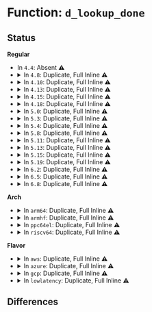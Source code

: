 # Function: <code>d_lookup_done</code>

## Status
<b>Regular</b>
<ul>
<li>
In <code>4.4</code>: Absent ⚠️
</li>
<li>
<details>
<summary>In <code>4.8</code>: Duplicate, Full Inline ⚠️</summary>

**Collision:** Static Duplication

**Inline:** Full

**Transformation:** False

**Instances:**

```
In fs/namei.c (ffffffff81242a70)
Location: include/linux/dcache.h:360
Inline: True
Inline callers:
  - fs/namei.c:path_openat
  - fs/namei.c:path_openat
  - fs/namei.c:lookup_slow
```
```
In fs/proc/base.c (ffffffff812aaec2)
Location: include/linux/dcache.h:360
Inline: True
Inline callers:
  - fs/proc/base.c:proc_fill_cache
```
```
In fs/proc/proc_sysctl.c (ffffffff812b2177)
Location: include/linux/dcache.h:360
Inline: True
```
```
In fs/fuse/dir.c (ffffffff81347f9b)
Location: include/linux/dcache.h:360
Inline: True
Inline callers:
  - fs/fuse/dir.c:fuse_readdir
```
</details>
</li>
<li>
<details>
<summary>In <code>4.10</code>: Duplicate, Full Inline ⚠️</summary>

**Collision:** Static Duplication

**Inline:** Full

**Transformation:** False

**Instances:**

```
In fs/namei.c (ffffffff812559d1)
Location: include/linux/dcache.h:360
Inline: True
Inline callers:
  - fs/namei.c:path_openat
  - fs/namei.c:path_openat
  - fs/namei.c:lookup_slow
```
```
In fs/proc/base.c (ffffffff812c0792)
Location: include/linux/dcache.h:360
Inline: True
Inline callers:
  - fs/proc/base.c:proc_fill_cache
```
```
In fs/proc/proc_sysctl.c (ffffffff812c79f7)
Location: include/linux/dcache.h:360
Inline: True
```
```
In fs/fuse/dir.c (ffffffff8135d8e2)
Location: include/linux/dcache.h:360
Inline: True
Inline callers:
  - fs/fuse/dir.c:fuse_readdir
```
</details>
</li>
<li>
<details>
<summary>In <code>4.13</code>: Duplicate, Full Inline ⚠️</summary>

**Collision:** Static Duplication

**Inline:** Full

**Transformation:** False

**Instances:**

```
In fs/namei.c (ffffffff812616f0)
Location: include/linux/dcache.h:366
Inline: True
Inline callers:
  - fs/namei.c:path_openat
  - fs/namei.c:path_openat
  - fs/namei.c:lookup_slow
```
```
In fs/proc/base.c (ffffffff812cdb00)
Location: include/linux/dcache.h:366
Inline: True
Inline callers:
  - fs/proc/base.c:proc_fill_cache
```
```
In fs/proc/proc_sysctl.c (ffffffff812d4ea7)
Location: include/linux/dcache.h:366
Inline: True
```
```
In fs/fuse/dir.c (ffffffff81372338)
Location: include/linux/dcache.h:366
Inline: True
Inline callers:
  - fs/fuse/dir.c:fuse_readdir
```
</details>
</li>
<li>
<details>
<summary>In <code>4.15</code>: Duplicate, Full Inline ⚠️</summary>

**Collision:** Static Duplication

**Inline:** Full

**Transformation:** False

**Instances:**

```
In fs/namei.c (ffffffff81283e3f)
Location: include/linux/dcache.h:367
Inline: True
Inline callers:
  - fs/namei.c:path_openat
  - fs/namei.c:path_openat
  - fs/namei.c:lookup_slow
```
```
In fs/proc/base.c (ffffffff812f2338)
Location: include/linux/dcache.h:367
Inline: True
Inline callers:
  - fs/proc/base.c:proc_fill_cache
```
```
In fs/proc/proc_sysctl.c (ffffffff812f96dc)
Location: include/linux/dcache.h:367
Inline: True
```
```
In fs/fuse/dir.c (ffffffff81397046)
Location: include/linux/dcache.h:367
Inline: True
Inline callers:
  - fs/fuse/dir.c:fuse_readdir
```
</details>
</li>
<li>
<details>
<summary>In <code>4.18</code>: Duplicate, Full Inline ⚠️</summary>

**Collision:** Static Duplication

**Inline:** Full

**Transformation:** False

**Instances:**

```
In fs/namei.c (ffffffff812a9f78)
Location: include/linux/dcache.h:368
Inline: True
Inline callers:
  - fs/namei.c:lookup_open
  - fs/namei.c:lookup_open
  - fs/namei.c:__lookup_slow
```
```
In fs/proc/base.c (ffffffff8131f188)
Location: include/linux/dcache.h:368
Inline: True
Inline callers:
  - fs/proc/base.c:proc_fill_cache
```
```
In fs/proc/proc_sysctl.c (ffffffff81326d18)
Location: include/linux/dcache.h:368
Inline: True
```
```
In fs/fuse/dir.c (ffffffff813c62b9)
Location: include/linux/dcache.h:368
Inline: True
Inline callers:
  - fs/fuse/dir.c:fuse_readdir
```
</details>
</li>
<li>
<details>
<summary>In <code>5.0</code>: Duplicate, Full Inline ⚠️</summary>

**Collision:** Static Duplication

**Inline:** Full

**Transformation:** False

**Instances:**

```
In fs/namei.c (ffffffff812bff8d)
Location: include/linux/dcache.h:365
Inline: True
Inline callers:
  - fs/namei.c:path_openat
  - fs/namei.c:path_openat
  - fs/namei.c:path_openat
  - fs/namei.c:path_openat
  - fs/namei.c:__lookup_slow
  - fs/namei.c:__lookup_slow
```
```
In fs/proc/base.c (ffffffff813362b8)
Location: include/linux/dcache.h:365
Inline: True
Inline callers:
  - fs/proc/base.c:proc_fill_cache
```
```
In fs/proc/proc_sysctl.c (ffffffff8133debe)
Location: include/linux/dcache.h:365
Inline: True
```
```
In fs/fuse/readdir.c (ffffffff813eac50)
Location: include/linux/dcache.h:365
Inline: True
Inline callers:
  - fs/fuse/readdir.c:fuse_readdir
```
</details>
</li>
<li>
<details>
<summary>In <code>5.3</code>: Duplicate, Full Inline ⚠️</summary>

**Collision:** Static Duplication

**Inline:** Full

**Transformation:** False

**Instances:**

```
In fs/namei.c (ffffffff812dc44d)
Location: include/linux/dcache.h:363
Inline: True
Inline callers:
  - fs/namei.c:lookup_open
  - fs/namei.c:lookup_open
  - fs/namei.c:lookup_open
  - fs/namei.c:lookup_open
  - fs/namei.c:__lookup_slow
  - fs/namei.c:__lookup_slow
```
```
In fs/proc/base.c (ffffffff8135e384)
Location: include/linux/dcache.h:363
Inline: True
Inline callers:
  - fs/proc/base.c:proc_fill_cache
```
```
In fs/proc/proc_sysctl.c (ffffffff81365ddc)
Location: include/linux/dcache.h:363
Inline: True
```
```
In fs/fuse/readdir.c (ffffffff81416272)
Location: include/linux/dcache.h:363
Inline: True
```
</details>
</li>
<li>
<details>
<summary>In <code>5.4</code>: Duplicate, Full Inline ⚠️</summary>

**Collision:** Static Duplication

**Inline:** Full

**Transformation:** False

**Instances:**

```
In fs/namei.c (ffffffff812edf5d)
Location: include/linux/dcache.h:363
Inline: True
Inline callers:
  - fs/namei.c:lookup_open
  - fs/namei.c:lookup_open
  - fs/namei.c:lookup_open
  - fs/namei.c:lookup_open
  - fs/namei.c:__lookup_slow
  - fs/namei.c:__lookup_slow
```
```
In fs/proc/base.c (ffffffff813765e4)
Location: include/linux/dcache.h:363
Inline: True
Inline callers:
  - fs/proc/base.c:proc_fill_cache
```
```
In fs/proc/proc_sysctl.c (ffffffff8137e06c)
Location: include/linux/dcache.h:363
Inline: True
```
```
In fs/fuse/readdir.c (ffffffff81430158)
Location: include/linux/dcache.h:363
Inline: True
```
</details>
</li>
<li>
<details>
<summary>In <code>5.8</code>: Duplicate, Full Inline ⚠️</summary>

**Collision:** Static Duplication

**Inline:** Full

**Transformation:** False

**Instances:**

```
In fs/namei.c (ffffffff813227b8)
Location: include/linux/dcache.h:365
Inline: True
Inline callers:
  - fs/namei.c:atomic_open
  - fs/namei.c:atomic_open
  - fs/namei.c:__lookup_slow
  - fs/namei.c:__lookup_slow
```
```
In fs/proc/base.c (ffffffff813bf304)
Location: include/linux/dcache.h:365
Inline: True
Inline callers:
  - fs/proc/base.c:proc_fill_cache
```
```
In fs/proc/proc_sysctl.c (ffffffff813c87bc)
Location: include/linux/dcache.h:365
Inline: True
```
```
In fs/fuse/readdir.c (ffffffff814800f8)
Location: include/linux/dcache.h:365
Inline: True
```
</details>
</li>
<li>
<details>
<summary>In <code>5.11</code>: Duplicate, Full Inline ⚠️</summary>

**Collision:** Static Duplication

**Inline:** Full

**Transformation:** False

**Instances:**

```
In fs/namei.c (ffffffff8132dd58)
Location: include/linux/dcache.h:366
Inline: True
Inline callers:
  - fs/namei.c:atomic_open
  - fs/namei.c:atomic_open
  - fs/namei.c:__lookup_slow
  - fs/namei.c:__lookup_slow
```
```
In fs/proc/base.c (ffffffff813d1114)
Location: include/linux/dcache.h:366
Inline: True
Inline callers:
  - fs/proc/base.c:proc_fill_cache
```
```
In fs/proc/proc_sysctl.c (ffffffff813da7ac)
Location: include/linux/dcache.h:366
Inline: True
```
```
In fs/fuse/readdir.c (ffffffff8149b7d2)
Location: include/linux/dcache.h:366
Inline: True
```
</details>
</li>
<li>
<details>
<summary>In <code>5.13</code>: Duplicate, Full Inline ⚠️</summary>

**Collision:** Static Duplication

**Inline:** Full

**Transformation:** False

**Instances:**

```
In fs/namei.c (ffffffff81333fa7)
Location: include/linux/dcache.h:369
Inline: True
Inline callers:
  - fs/namei.c:__lookup_slow
  - fs/namei.c:__lookup_slow
```
```
In fs/proc/base.c (ffffffff813d8014)
Location: include/linux/dcache.h:369
Inline: True
Inline callers:
  - fs/proc/base.c:proc_fill_cache
```
```
In fs/proc/proc_sysctl.c (ffffffff813e138b)
Location: include/linux/dcache.h:369
Inline: True
```
```
In fs/fuse/readdir.c (ffffffff814a0a0d)
Location: include/linux/dcache.h:369
Inline: True
```
</details>
</li>
<li>
<details>
<summary>In <code>5.15</code>: Duplicate, Full Inline ⚠️</summary>

**Collision:** Static Duplication

**Inline:** Full

**Transformation:** False

**Instances:**

```
In fs/namei.c (ffffffff813818f7)
Location: include/linux/dcache.h:369
Inline: True
Inline callers:
  - fs/namei.c:__lookup_slow
  - fs/namei.c:__lookup_slow
```
```
In fs/proc/base.c (ffffffff81429754)
Location: include/linux/dcache.h:369
Inline: True
Inline callers:
  - fs/proc/base.c:proc_fill_cache
```
```
In fs/proc/proc_sysctl.c (ffffffff81432e3b)
Location: include/linux/dcache.h:369
Inline: True
```
```
In fs/fuse/readdir.c (ffffffff814f88dd)
Location: include/linux/dcache.h:369
Inline: True
```
</details>
</li>
<li>
<details>
<summary>In <code>5.19</code>: Duplicate, Full Inline ⚠️</summary>

**Collision:** Static Duplication

**Inline:** Full

**Transformation:** False

**Instances:**

```
In fs/namei.c (ffffffff8140093c)
Location: include/linux/dcache.h:359
Inline: True
Inline callers:
  - fs/namei.c:__lookup_slow
  - fs/namei.c:__lookup_slow
```
```
In fs/proc/base.c (ffffffff814a2b9b)
Location: include/linux/dcache.h:359
Inline: True
Inline callers:
  - fs/proc/base.c:proc_fill_cache
```
```
In fs/proc/proc_sysctl.c (ffffffff814ab685)
Location: include/linux/dcache.h:359
Inline: True
```
```
In fs/fuse/readdir.c (ffffffff815886cd)
Location: include/linux/dcache.h:359
Inline: True
```
</details>
</li>
<li>
<details>
<summary>In <code>6.2</code>: Duplicate, Full Inline ⚠️</summary>

**Collision:** Static Duplication

**Inline:** Full

**Transformation:** False

**Instances:**

```
In fs/namei.c (ffffffff8148a7a8)
Location: include/linux/dcache.h:362
Inline: True
Inline callers:
  - fs/namei.c:__lookup_slow
```
```
In fs/dcache.c (ffffffff814a0c34)
Location: include/linux/dcache.h:362
Inline: True
```
```
In fs/proc/base.c (ffffffff81537d70)
Location: include/linux/dcache.h:362
Inline: True
Inline callers:
  - fs/proc/base.c:proc_fill_cache
```
```
In fs/proc/proc_sysctl.c (ffffffff81541700)
Location: include/linux/dcache.h:362
Inline: True
```
```
In fs/fuse/readdir.c (ffffffff8162eb8d)
Location: include/linux/dcache.h:362
Inline: True
```
</details>
</li>
<li>
<details>
<summary>In <code>6.5</code>: Duplicate, Full Inline ⚠️</summary>

**Collision:** Static Duplication

**Inline:** Full

**Transformation:** False

**Instances:**

```
In fs/namei.c (ffffffff814c0658)
Location: include/linux/dcache.h:362
Inline: True
Inline callers:
  - fs/namei.c:__lookup_slow
```
```
In fs/dcache.c (ffffffff814d5f44)
Location: include/linux/dcache.h:362
Inline: True
```
```
In fs/proc/base.c (ffffffff8156ff73)
Location: include/linux/dcache.h:362
Inline: True
Inline callers:
  - fs/proc/base.c:proc_fill_cache
```
```
In fs/proc/proc_sysctl.c (ffffffff81579c60)
Location: include/linux/dcache.h:362
Inline: True
```
```
In fs/fuse/readdir.c (ffffffff81666ded)
Location: include/linux/dcache.h:362
Inline: True
```
</details>
</li>
<li>
<details>
<summary>In <code>6.8</code>: Duplicate, Full Inline ⚠️</summary>

**Collision:** Static Duplication

**Inline:** Full

**Transformation:** False

**Instances:**

```
In fs/namei.c (ffffffff814f2b38)
Location: include/linux/dcache.h:369
Inline: True
Inline callers:
  - fs/namei.c:__lookup_slow
```
```
In fs/dcache.c (ffffffff815082e0)
Location: include/linux/dcache.h:369
Inline: True
```
```
In fs/proc/base.c (ffffffff815a8903)
Location: include/linux/dcache.h:369
Inline: True
Inline callers:
  - fs/proc/base.c:proc_fill_cache
```
```
In fs/proc/proc_sysctl.c (ffffffff815b2375)
Location: include/linux/dcache.h:369
Inline: True
```
```
In fs/fuse/readdir.c (ffffffff816a1102)
Location: include/linux/dcache.h:369
Inline: True
```
</details>
</li>
</ul>
<b>Arch</b>
<ul>
<li>
<details>
<summary>In <code>arm64</code>: Duplicate, Full Inline ⚠️</summary>

**Collision:** Static Duplication

**Inline:** Full

**Transformation:** False

**Instances:**

```
In fs/namei.c (ffff8000103977d8)
Location: include/linux/dcache.h:363
Inline: True
Inline callers:
  - fs/namei.c:lookup_open
  - fs/namei.c:lookup_open
  - fs/namei.c:lookup_open
  - fs/namei.c:lookup_open
  - fs/namei.c:__lookup_slow
  - fs/namei.c:__lookup_slow
```
```
In fs/proc/base.c (ffff800010441bc8)
Location: include/linux/dcache.h:363
Inline: True
Inline callers:
  - fs/proc/base.c:proc_fill_cache
```
```
In fs/proc/proc_sysctl.c (ffff80001044b50c)
Location: include/linux/dcache.h:363
Inline: True
```
```
In fs/fuse/readdir.c (ffff800010514cbc)
Location: include/linux/dcache.h:363
Inline: True
Inline callers:
  - fs/fuse/readdir.c:parse_dirplusfile
```
</details>
</li>
<li>
<details>
<summary>In <code>armhf</code>: Duplicate, Full Inline ⚠️</summary>

**Collision:** Static Duplication

**Inline:** Full

**Transformation:** False

**Instances:**

```
In fs/namei.c (c057dd00)
Location: include/linux/dcache.h:363
Inline: True
Inline callers:
  - fs/namei.c:lookup_open
  - fs/namei.c:lookup_open
  - fs/namei.c:lookup_open
  - fs/namei.c:lookup_open
  - fs/namei.c:__lookup_slow
  - fs/namei.c:__lookup_slow
```
```
In fs/proc/base.c (c06073a4)
Location: include/linux/dcache.h:363
Inline: True
Inline callers:
  - fs/proc/base.c:proc_fill_cache
```
```
In fs/proc/proc_sysctl.c (c060fd84)
Location: include/linux/dcache.h:363
Inline: True
Inline callers:
  - fs/proc/proc_sysctl.c:proc_sys_fill_cache
  - fs/proc/proc_sysctl.c:proc_sys_fill_cache
  - fs/proc/proc_sysctl.c:proc_sys_fill_cache
  - fs/proc/proc_sysctl.c:proc_sys_fill_cache
```
```
In fs/fuse/readdir.c (c06cfa98)
Location: include/linux/dcache.h:363
Inline: True
Inline callers:
  - fs/fuse/readdir.c:parse_dirplusfile
```
</details>
</li>
<li>
<details>
<summary>In <code>ppc64el</code>: Duplicate, Full Inline ⚠️</summary>

**Collision:** Static Duplication

**Inline:** Full

**Transformation:** False

**Instances:**

```
In fs/namei.c (c000000000491640)
Location: include/linux/dcache.h:363
Inline: True
Inline callers:
  - fs/namei.c:lookup_open
  - fs/namei.c:lookup_open
  - fs/namei.c:lookup_open
  - fs/namei.c:lookup_open
  - fs/namei.c:__lookup_slow
  - fs/namei.c:__lookup_slow
```
```
In fs/proc/base.c (c000000000556f60)
Location: include/linux/dcache.h:363
Inline: True
Inline callers:
  - fs/proc/base.c:proc_fill_cache
```
```
In fs/proc/proc_sysctl.c (c000000000562528)
Location: include/linux/dcache.h:363
Inline: True
Inline callers:
  - fs/proc/proc_sysctl.c:proc_sys_fill_cache
  - fs/proc/proc_sysctl.c:proc_sys_fill_cache
  - fs/proc/proc_sysctl.c:proc_sys_fill_cache
  - fs/proc/proc_sysctl.c:proc_sys_fill_cache
```
```
In fs/fuse/readdir.c (c00000000065d230)
Location: include/linux/dcache.h:363
Inline: True
Inline callers:
  - fs/fuse/readdir.c:parse_dirplusfile
```
</details>
</li>
<li>
<details>
<summary>In <code>riscv64</code>: Duplicate, Full Inline ⚠️</summary>

**Collision:** Static Duplication

**Inline:** Full

**Transformation:** False

**Instances:**

```
In fs/namei.c (ffffffe000265800)
Location: include/linux/dcache.h:363
Inline: True
Inline callers:
  - fs/namei.c:lookup_open
  - fs/namei.c:lookup_open
  - fs/namei.c:lookup_open
  - fs/namei.c:lookup_open
  - fs/namei.c:__lookup_slow
  - fs/namei.c:__lookup_slow
```
```
In fs/proc/base.c (ffffffe0002d89ec)
Location: include/linux/dcache.h:363
Inline: True
Inline callers:
  - fs/proc/base.c:proc_fill_cache
```
```
In fs/proc/proc_sysctl.c (ffffffe0002e097e)
Location: include/linux/dcache.h:363
Inline: True
Inline callers:
  - fs/proc/proc_sysctl.c:proc_sys_fill_cache
  - fs/proc/proc_sysctl.c:proc_sys_fill_cache
  - fs/proc/proc_sysctl.c:proc_sys_fill_cache
  - fs/proc/proc_sysctl.c:proc_sys_fill_cache
```
```
In fs/fuse/readdir.c (ffffffe00037e6c8)
Location: include/linux/dcache.h:363
Inline: True
Inline callers:
  - fs/fuse/readdir.c:fuse_readdir_uncached
```
</details>
</li>
</ul>
<b>Flavor</b>
<ul>
<li>
<details>
<summary>In <code>aws</code>: Duplicate, Full Inline ⚠️</summary>

**Collision:** Static Duplication

**Inline:** Full

**Transformation:** False

**Instances:**

```
In fs/namei.c (ffffffff812e653d)
Location: include/linux/dcache.h:363
Inline: True
Inline callers:
  - fs/namei.c:lookup_open
  - fs/namei.c:lookup_open
  - fs/namei.c:lookup_open
  - fs/namei.c:lookup_open
  - fs/namei.c:__lookup_slow
  - fs/namei.c:__lookup_slow
```
```
In fs/proc/base.c (ffffffff8136ebc4)
Location: include/linux/dcache.h:363
Inline: True
Inline callers:
  - fs/proc/base.c:proc_fill_cache
```
```
In fs/proc/proc_sysctl.c (ffffffff8137664c)
Location: include/linux/dcache.h:363
Inline: True
```
```
In fs/fuse/readdir.c (ffffffff81428738)
Location: include/linux/dcache.h:363
Inline: True
```
</details>
</li>
<li>
<details>
<summary>In <code>azure</code>: Duplicate, Full Inline ⚠️</summary>

**Collision:** Static Duplication

**Inline:** Full

**Transformation:** False

**Instances:**

```
In fs/namei.c (ffffffff812d717d)
Location: include/linux/dcache.h:363
Inline: True
Inline callers:
  - fs/namei.c:lookup_open
  - fs/namei.c:lookup_open
  - fs/namei.c:lookup_open
  - fs/namei.c:lookup_open
  - fs/namei.c:__lookup_slow
  - fs/namei.c:__lookup_slow
```
```
In fs/proc/base.c (ffffffff8135f654)
Location: include/linux/dcache.h:363
Inline: True
Inline callers:
  - fs/proc/base.c:proc_fill_cache
```
```
In fs/proc/proc_sysctl.c (ffffffff8136711c)
Location: include/linux/dcache.h:363
Inline: True
```
```
In fs/fuse/readdir.c (ffffffff814191b8)
Location: include/linux/dcache.h:363
Inline: True
```
</details>
</li>
<li>
<details>
<summary>In <code>gcp</code>: Duplicate, Full Inline ⚠️</summary>

**Collision:** Static Duplication

**Inline:** Full

**Transformation:** False

**Instances:**

```
In fs/namei.c (ffffffff812e434d)
Location: include/linux/dcache.h:363
Inline: True
Inline callers:
  - fs/namei.c:lookup_open
  - fs/namei.c:lookup_open
  - fs/namei.c:lookup_open
  - fs/namei.c:lookup_open
  - fs/namei.c:__lookup_slow
  - fs/namei.c:__lookup_slow
```
```
In fs/proc/base.c (ffffffff8136c694)
Location: include/linux/dcache.h:363
Inline: True
Inline callers:
  - fs/proc/base.c:proc_fill_cache
```
```
In fs/proc/proc_sysctl.c (ffffffff8137411c)
Location: include/linux/dcache.h:363
Inline: True
```
```
In fs/fuse/readdir.c (ffffffff814248d8)
Location: include/linux/dcache.h:363
Inline: True
```
</details>
</li>
<li>
<details>
<summary>In <code>lowlatency</code>: Duplicate, Full Inline ⚠️</summary>

**Collision:** Static Duplication

**Inline:** Full

**Transformation:** False

**Instances:**

```
In fs/namei.c (ffffffff812f52cd)
Location: include/linux/dcache.h:363
Inline: True
Inline callers:
  - fs/namei.c:lookup_open
  - fs/namei.c:lookup_open
  - fs/namei.c:lookup_open
  - fs/namei.c:lookup_open
  - fs/namei.c:__lookup_slow
  - fs/namei.c:__lookup_slow
```
```
In fs/proc/base.c (ffffffff8137ff74)
Location: include/linux/dcache.h:363
Inline: True
Inline callers:
  - fs/proc/base.c:proc_fill_cache
```
```
In fs/proc/proc_sysctl.c (ffffffff81387b2c)
Location: include/linux/dcache.h:363
Inline: True
```
```
In fs/fuse/readdir.c (ffffffff8143b446)
Location: include/linux/dcache.h:363
Inline: True
```
</details>
</li>
</ul>

## Differences
